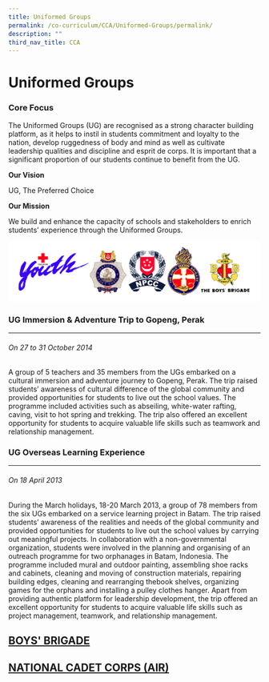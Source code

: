 ```yaml
---
title: Uniformed Groups
permalink: /co-curriculum/CCA/Uniformed-Groups/permalink/
description: ""
third_nav_title: CCA
---
```

Uniformed Groups
================

### Core Focus

The Uniformed Groups (UG) are recognised as a strong character building platform, as it helps to instil in students commitment and loyalty to the nation, develop ruggedness of body and mind as well as cultivate leadership qualities and discipline and esprit de corps. It is important that a significant proportion of our students continue to benefit from the UG.

**Our Vision**  

UG, The Preferred Choice

**Our Mission**  

We build and enhance the capacity of schools and stakeholders to enrich students’ experience through the Uniformed Groups.

![](/images/ABC.png)

### UG Immersion & Adventure Trip to Gopeng, Perak
----------------------------------------------

###### On 27 to 31 October 2014

A group of 5 teachers and 35 members from the UGs embarked on a cultural immersion and adventure journey to Gopeng, Perak. The trip raised students’ awareness of cultural difference of the global community and provided opportunities for students to live out the school values. The programme included activities such as abseiling, white-water rafting, caving, visit to hot spring and trekking. The trip also offered an excellent opportunity for students to acquire valuable life skills such as teamwork and relationship management.

### UG Overseas Learning Experience
-------------------------------

###### On 18 April 2013 

During the March holidays, 18-20 March 2013, a group of 78 members from the six UGs embarked on a service learning project in Batam. The trip raised students’ awareness of the realities and needs of the global community and provided opportunities for students to live out the school values by carrying out meaningful projects. In collaboration with a non-governmental organization, students were involved in the planning and organising of an outreach programme for two orphanages in Batam, Indonesia. The programme included mural and outdoor painting, assembling shoe racks and cabinets, cleaning and moving of construction materials, repairing building edges, cleaning and rearranging thebook shelves, organizing games for the orphans and installing a pulley clothes hanger. Apart from providing authentic platform for leadership development, the trip offered an excellent opportunity for students to acquire valuable life skills such as project management, teamwork, and relationship management.


## [BOYS' BRIGADE](/Boys-Brigade/permalink/)

## [NATIONAL CADET CORPS (AIR)](/National-Cadet-Corps-Air/permalink/)